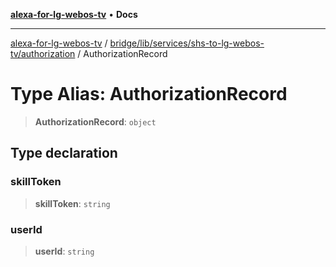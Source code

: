 [**alexa-for-lg-webos-tv**](../../../../../../README.md) • **Docs**

***

[alexa-for-lg-webos-tv](../../../../../../modules.md) / [bridge/lib/services/shs-to-lg-webos-tv/authorization](../README.md) / AuthorizationRecord

# Type Alias: AuthorizationRecord

> **AuthorizationRecord**: `object`

## Type declaration

### skillToken

> **skillToken**: `string`

### userId

> **userId**: `string`
